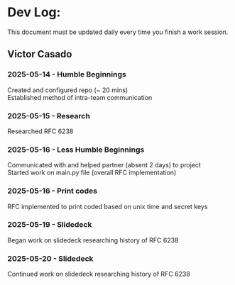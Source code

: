 # Dev Log:

This document must be updated daily every time you finish a work session.

## Victor Casado

### 2025-05-14 - Humble Beginnings

Created and configured repo (~ 20 mins)   
Established method of intra-team communication

### 2025-05-15 - Research

Researched RFC 6238

### 2025-05-16 - Less Humble Beginnings

Communicated with and helped partner (absent 2 days) to project   
Started work on main.py file (overall RFC implementation)

### 2025-05-16 - Print codes

RFC implemented to print coded based on unix time and secret keys

### 2025-05-19 - Slidedeck

Began work on slidedeck researching history of RFC 6238

### 2025-05-20 - Slidedeck

Continued work on slidedeck researching history of RFC 6238
